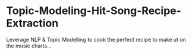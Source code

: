 # Topic-Modeling-Hit-Song-Recipe-Extraction
Leverage NLP &amp; Topic Modelling to cook the perfect recipe to make ut on the music charts…
